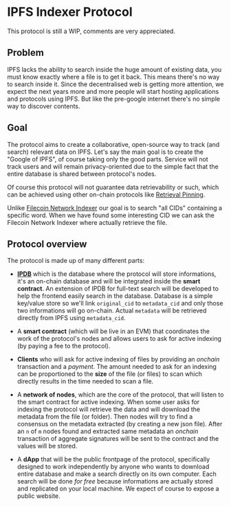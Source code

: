 # IPFS Indexer Protocol

This protocol is still a WIP, comments are very appreciated.

## Problem

IPFS lacks the ability to search inside the huge amount of existing data, you must know exactly where a file is to get it back. This means there's no way to search inside it. Since the decentralised web is getting more attention, we expect the next years more and more people will start hosting applications and protocols using IPFS. But like the pre-google internet there's no simple way to discover contents.

## Goal

The protocol aims to create a collaborative, open-source way to track (and search) relevant data on IPFS. Let's say the main goal is to create the "Google of IPFS", of course taking only the good parts. Service will not track users and will remain privacy-oriented due to the simple fact that the entire database is shared between protocol's nodes.

Of course this protocol will not guarantee data retrievability or such, which can be achieved using other on-chain protocols like [Retrieval Pinning](https://www.notion.so/pl-strflt/Retrieval-Pinning-Service-252f52f47b3944e8a54e8d0f553c5cd7).

Unlike [Filecoin Network Indexer](https://docs.cid.contact/filecoin-network-indexer/overview) our goal is to search "all CIDs" containing a specific word. When we have found some interesting CID we can ask the Filecoin Network Indexer where actually retrieve the file.

## Protocol overview

The protocol is made up of many different parts:

- **[IPDB](https://github.com/turinglabsorg/ipdb)** which is the database where the protocol will store informations, it's an on-chain database and will be integrated inside the **smart contract**. An extension of IPDB for full-text search will be developed to help the frontend easily search in the database. Database is a simple key/value store so we'll link `original_cid` to `metadata_cid` and only those two informations will go on-chain. Actual `metadata` will be retrieved directly from IPFS using `metadata_cid`.

- A **smart contract** (which will be live in an EVM) that coordinates the work of the protocol's nodes and allows users to ask for active indexing (by paying a fee to the protocol).

- **Clients** who will ask for active indexing of files by providing an *onchain* transaction and a *payment*. The amount needed to ask for an indexing can be proportioned to the **size** of the file (or files) to scan which directly results in the time needed to scan a file.
 
- A **network of nodes**, which are the core of the protocol, that will listen to the smart contract for active indexing. When some user asks for indexing the protocol will retrieve the data and will download the metadata from the file (or folder). Then nodes will try to find a consensus on the metadata extracted (by creating a new json file). After an `n` of `m` nodes found and extracted same metadata an *onchain* transaction of aggregate signatures will be sent to the contract and the values will be stored.

- A **dApp** that will be the public frontpage of the protocol, specifically designed to work independently by anyone who wants to download entire database and make a search directly on its own computer. Each search will be done *for free* because informations are actually stored and replicated on your local machine. We expect of course to expose a public website.